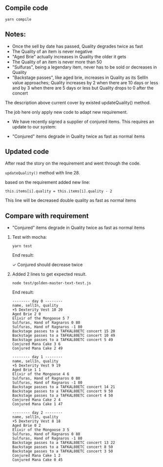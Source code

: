 ## Compile code
```
yarn compile
```

## Notes:

- Once the sell by date has passed, Quality degrades twice as fast
- The Quality of an item is never negative
- "Aged Brie" actually increases in Quality the older it gets
- The Quality of an item is never more than 50
- "Sulfuras", being a legendary item, never has to be sold or decreases in Quality
- "Backstage passes", like aged brie, increases in Quality as its SellIn value approaches;
Quality increases by 2 when there are 10 days or less and by 3 when there are 5 days or less but
Quality drops to 0 after the concert

The description above current cover by existed updateQuality() method.

The job here only apply new code to adapt new requirement.

- We have recently signed a supplier of conjured items. This requires an update to our system:

- "Conjured" items degrade in Quality twice as fast as normal items

## Updated code

After read the story on the requirement and went through the code.

`updateQuality()` method with line 28.

based on the requirement added new line:

```
this.items[i].quality = this.items[i].quality - 2
```

This line will be decreased double quality as fast as normal items

## Compare with requirement 

- "Conjured" items degrade in Quality twice as fast as normal items

1. Test with mocha:

    ```
    yarn test
    ```

    End result:

    ✓ Conjured should decrease twice


2. Added 2 lines to get expected result.

    ```
    node test/golden-master-text-test.js
    ```

    End result:

    ```
    -------- day 0 --------
    name, sellIn, quality
    +5 Dexterity Vest 10 20
    Aged Brie 2 0
    Elixir of the Mongoose 5 7
    Sulfuras, Hand of Ragnaros 0 80
    Sulfuras, Hand of Ragnaros -1 80
    Backstage passes to a TAFKAL80ETC concert 15 20
    Backstage passes to a TAFKAL80ETC concert 10 49
    Backstage passes to a TAFKAL80ETC concert 5 49
    Conjured Mana Cake 3 6
    Conjured Mana Cake 2 49

    -------- day 1 --------
    name, sellIn, quality
    +5 Dexterity Vest 9 19
    Aged Brie 1 1
    Elixir of the Mongoose 4 6
    Sulfuras, Hand of Ragnaros 0 80
    Sulfuras, Hand of Ragnaros -1 80
    Backstage passes to a TAFKAL80ETC concert 14 21
    Backstage passes to a TAFKAL80ETC concert 9 50
    Backstage passes to a TAFKAL80ETC concert 4 50
    Conjured Mana Cake 2 4
    Conjured Mana Cake 1 47

    -------- day 2 --------
    name, sellIn, quality
    +5 Dexterity Vest 8 18
    Aged Brie 0 2
    Elixir of the Mongoose 3 5
    Sulfuras, Hand of Ragnaros 0 80
    Sulfuras, Hand of Ragnaros -1 80
    Backstage passes to a TAFKAL80ETC concert 13 22
    Backstage passes to a TAFKAL80ETC concert 8 50
    Backstage passes to a TAFKAL80ETC concert 3 50
    Conjured Mana Cake 1 2
    Conjured Mana Cake 0 45
    ```

